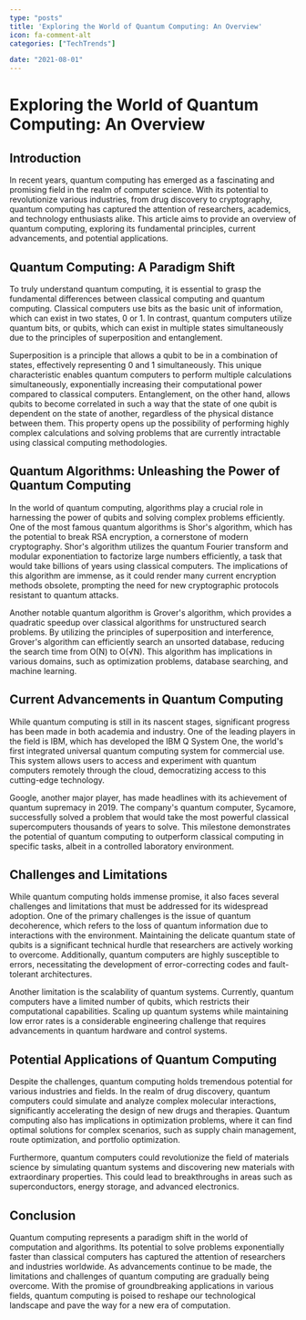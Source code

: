 ```yaml
---
type: "posts"
title: 'Exploring the World of Quantum Computing: An Overview'
icon: fa-comment-alt
categories: ["TechTrends"]

date: "2021-08-01"
---
```




# Exploring the World of Quantum Computing: An Overview

## Introduction

In recent years, quantum computing has emerged as a fascinating and promising field in the realm of computer science. With its potential to revolutionize various industries, from drug discovery to cryptography, quantum computing has captured the attention of researchers, academics, and technology enthusiasts alike. This article aims to provide an overview of quantum computing, exploring its fundamental principles, current advancements, and potential applications.

## Quantum Computing: A Paradigm Shift

To truly understand quantum computing, it is essential to grasp the fundamental differences between classical computing and quantum computing. Classical computers use bits as the basic unit of information, which can exist in two states, 0 or 1. In contrast, quantum computers utilize quantum bits, or qubits, which can exist in multiple states simultaneously due to the principles of superposition and entanglement.

Superposition is a principle that allows a qubit to be in a combination of states, effectively representing 0 and 1 simultaneously. This unique characteristic enables quantum computers to perform multiple calculations simultaneously, exponentially increasing their computational power compared to classical computers. Entanglement, on the other hand, allows qubits to become correlated in such a way that the state of one qubit is dependent on the state of another, regardless of the physical distance between them. This property opens up the possibility of performing highly complex calculations and solving problems that are currently intractable using classical computing methodologies.

## Quantum Algorithms: Unleashing the Power of Quantum Computing

In the world of quantum computing, algorithms play a crucial role in harnessing the power of qubits and solving complex problems efficiently. One of the most famous quantum algorithms is Shor's algorithm, which has the potential to break RSA encryption, a cornerstone of modern cryptography. Shor's algorithm utilizes the quantum Fourier transform and modular exponentiation to factorize large numbers efficiently, a task that would take billions of years using classical computers. The implications of this algorithm are immense, as it could render many current encryption methods obsolete, prompting the need for new cryptographic protocols resistant to quantum attacks.

Another notable quantum algorithm is Grover's algorithm, which provides a quadratic speedup over classical algorithms for unstructured search problems. By utilizing the principles of superposition and interference, Grover's algorithm can efficiently search an unsorted database, reducing the search time from O(N) to O(√N). This algorithm has implications in various domains, such as optimization problems, database searching, and machine learning.

## Current Advancements in Quantum Computing

While quantum computing is still in its nascent stages, significant progress has been made in both academia and industry. One of the leading players in the field is IBM, which has developed the IBM Q System One, the world's first integrated universal quantum computing system for commercial use. This system allows users to access and experiment with quantum computers remotely through the cloud, democratizing access to this cutting-edge technology.

Google, another major player, has made headlines with its achievement of quantum supremacy in 2019. The company's quantum computer, Sycamore, successfully solved a problem that would take the most powerful classical supercomputers thousands of years to solve. This milestone demonstrates the potential of quantum computing to outperform classical computing in specific tasks, albeit in a controlled laboratory environment.

## Challenges and Limitations

While quantum computing holds immense promise, it also faces several challenges and limitations that must be addressed for its widespread adoption. One of the primary challenges is the issue of quantum decoherence, which refers to the loss of quantum information due to interactions with the environment. Maintaining the delicate quantum state of qubits is a significant technical hurdle that researchers are actively working to overcome. Additionally, quantum computers are highly susceptible to errors, necessitating the development of error-correcting codes and fault-tolerant architectures.

Another limitation is the scalability of quantum systems. Currently, quantum computers have a limited number of qubits, which restricts their computational capabilities. Scaling up quantum systems while maintaining low error rates is a considerable engineering challenge that requires advancements in quantum hardware and control systems.

## Potential Applications of Quantum Computing

Despite the challenges, quantum computing holds tremendous potential for various industries and fields. In the realm of drug discovery, quantum computers could simulate and analyze complex molecular interactions, significantly accelerating the design of new drugs and therapies. Quantum computing also has implications in optimization problems, where it can find optimal solutions for complex scenarios, such as supply chain management, route optimization, and portfolio optimization.

Furthermore, quantum computers could revolutionize the field of materials science by simulating quantum systems and discovering new materials with extraordinary properties. This could lead to breakthroughs in areas such as superconductors, energy storage, and advanced electronics.

## Conclusion

Quantum computing represents a paradigm shift in the world of computation and algorithms. Its potential to solve problems exponentially faster than classical computers has captured the attention of researchers and industries worldwide. As advancements continue to be made, the limitations and challenges of quantum computing are gradually being overcome. With the promise of groundbreaking applications in various fields, quantum computing is poised to reshape our technological landscape and pave the way for a new era of computation.